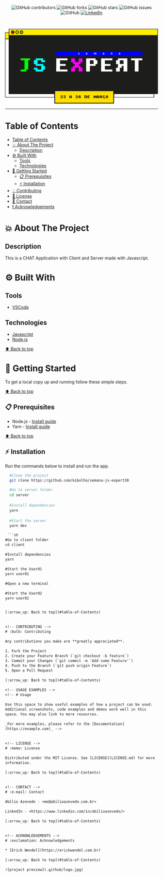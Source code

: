<!-- BADGES -->
<p align="center">
  <img alt="GitHub contributors" src="https://img.shields.io/github/contributors/kibolho/nlw4-nodejs-nps?color=green">
  <img alt="GitHub forks" src="https://img.shields.io/github/forks/kibolho/nlw4-nodejs-nps">
  <img alt="GitHub stars" src="https://img.shields.io/github/stars/kibolho/nlw4-nodejs-nps">
  <img alt="GitHub issues" src="https://img.shields.io/github/issues/kibolho/nlw4-nodejs-nps">
  <img alt="GitHub" src="https://img.shields.io/github/license/kibolho/nlw4-nodejs-nps">
  <a href="https://www.linkedin.com/in/abilioazevedo/">
    <img alt="LinkedIn" src="https://img.shields.io/badge/-LinkedIn-black.svg?style=flat&logo=linkedin&colorB=555">
  </a>
</p>
<br/>

<!-- PROJECT LOGO -->
<p align="center">
  <a href="https://github.com/kibolho/semana-js-expert30">
     <img src=".github/logo.png" alt="Logo">
  </a>
</p>

***

<!-- TABLE OF CONTENTS -->
# Table of Contents
- [Table of Contents](#table-of-contents)
- [:boom: About The Project](#boom-about-the-project)
  - [Description](#description)
- [:gear: Built With](#gear-built-with)
  - [Tools](#tools)
  - [Technologies](#technologies)
- [:rocket: Getting Started](#rocket-getting-started)
  - [:clipboard: Prerequisites](#clipboard-prerequisites)
  - [:zap: Installation](#zap-installation)
- [:bulb: Contributing](#bulb-contributing)
- [:memo: License](#memo-license)
- [:e-mail: Contact](#e-mail-contact)
- [:exclamation: Acknowledgements](#exclamation-acknowledgements)
<!-- * [Usage](#usage)
* [Roadmap](#arrows_clockwise-roadmap) -->

<!-- ABOUT THE PROJECT -->
# :boom: About The Project

<!-- Project image -->
<!-- <img src=".github/Home.png" alt="Proffy"> -->


## Description
This is a CHAT Application with Client and Server made with Javascript.

# :gear: Built With
  ## Tools
  * [VSCode](https://code.visualstudio.com/)

  ## Technologies
  * [Javascript](https://developer.mozilla.org/pt-BR/docs/Learn/JavaScript)
  * [Node.js](https://nodejs.org/)

  [:arrow_up: Back to top](#table-of-Contents)


<!-- GETTING STARTED -->
# :rocket: Getting Started

To get a local copy up and running follow these simple steps.

[:arrow_up: Back to top](#table-of-Contents)


## :clipboard: Prerequisites

* Node.js - [Install guide](https://nodejs.org/en/download/package-manager/)
* Yarn - [Install guide](https://classic.yarnpkg.com/en/docs/install/#windows-stable)

[:arrow_up: Back to top](#table-of-Contents)


## :zap: Installation
Run the commands below to install and run the app.
  ```sh
    #Clone the project
    git clone https://github.com/kibolho/semana-js-expert30
  ```

  ```sh
    #Go to server folder
    cd server

    #Install dependencies
    yarn

    #Start the server
    yarn dev
   ```

     ```sh
    #Go to client folder
    cd client

    #Install dependencies
    yarn

    #Start the User01
    yarn user01

    #Open a new terminal
    
    #Start the User02
    yarn user02
   ```

[:arrow_up: Back to top](#table-of-Contents)


<!-- CONTRIBUTING -->
# :bulb: Contributing

Any contributions you make are **greatly appreciated**.

1. Fork the Project
2. Create your Feature Branch (`git checkout -b feature`)
3. Commit your Changes (`git commit -m 'Add some Feature'`)
4. Push to the Branch (`git push origin Feature`)
5. Open a Pull Request

[:arrow_up: Back to top](#table-of-Contents)

<!-- USAGE EXAMPLES -->
<!-- # Usage

Use this space to show useful examples of how a project can be used. Additional screenshots, code examples and demos work well in this space. You may also link to more resources.

_For more examples, please refer to the [Documentation](https://example.com)_ -->


<!-- LICENSE -->
# :memo: License

Distributed under the MIT License. See [LICENSE](LICENSE.md) for more information.

[:arrow_up: Back to top](#table-of-Contents)


<!-- CONTACT -->
# :e-mail: Contact

Abílio Azevedo - <me@abilioazevedo.com.br>

LinkedIn - <https://www.linkedin.com/in/abilioazevedo/>

[:arrow_up: Back to top](#table-of-Contents)


<!-- ACKNOWLEDGEMENTS -->
# :exclamation: Acknowledgements

* [Erick Wendel](https://erickwendel.com.br)

[:arrow_up: Back to top](#table-of-Contents)

![project preview](.github/logo.jpg)